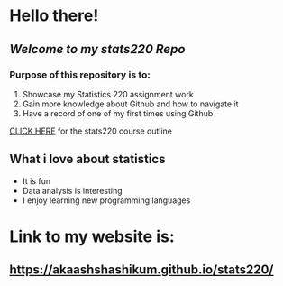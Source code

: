# **Hello there!**

## *Welcome to my stats220 Repo*

### Purpose of this repository is to:

1. Showcase my Statistics 220 assignment work
2. Gain more knowledge about Github and how to navigate it
3. Have a record of one of my first times using Github 

[CLICK HERE](https://courseoutline.auckland.ac.nz/dco/course/STATS/220/1213#:~:text=Course%20Prescription,retrieval%2C%20manipulation%2C%20and%20management) for the stats220 course outline

## What i love about statistics
- It is fun
- Data analysis is interesting
- I enjoy learning new programming languages




# Link to my website is:
## https://akaashshashikum.github.io/stats220/
